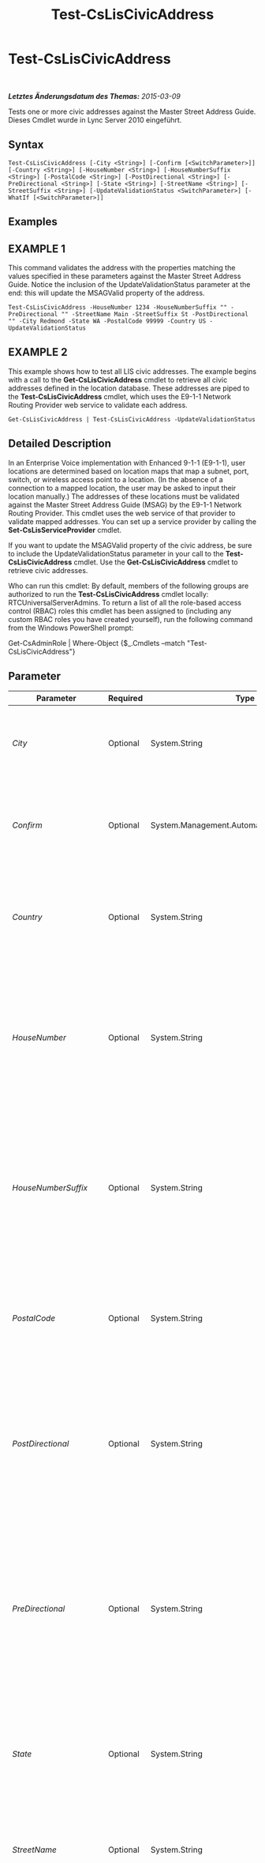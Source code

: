 ﻿---
title: Test-CsLisCivicAddress
TOCTitle: Test-CsLisCivicAddress
ms:assetid: 4079e767-3339-40c9-b7cd-08ec6c9d2c25
ms:mtpsurl: https://technet.microsoft.com/de-de/library/Gg425914(v=OCS.15)
ms:contentKeyID: 49293795
ms.date: 05/19/2016
mtps_version: v=OCS.15
ms.translationtype: HT
---

# Test-CsLisCivicAddress

 

_**Letztes Änderungsdatum des Themas:** 2015-03-09_

Tests one or more civic addresses against the Master Street Address Guide. Dieses Cmdlet wurde in Lync Server 2010 eingeführt.

## Syntax

    Test-CsLisCivicAddress [-City <String>] [-Confirm [<SwitchParameter>]] [-Country <String>] [-HouseNumber <String>] [-HouseNumberSuffix <String>] [-PostalCode <String>] [-PostDirectional <String>] [-PreDirectional <String>] [-State <String>] [-StreetName <String>] [-StreetSuffix <String>] [-UpdateValidationStatus <SwitchParameter>] [-WhatIf [<SwitchParameter>]]

## Examples

## EXAMPLE 1

This command validates the address with the properties matching the values specified in these parameters against the Master Street Address Guide. Notice the inclusion of the UpdateValidationStatus parameter at the end: this will update the MSAGValid property of the address.

    Test-CsLisCivicAddress -HouseNumber 1234 -HouseNumberSuffix "" -PreDirectional "" -StreetName Main -StreetSuffix St -PostDirectional "" -City Redmond -State WA -PostalCode 99999 -Country US -UpdateValidationStatus

## EXAMPLE 2

This example shows how to test all LIS civic addresses. The example begins with a call to the **Get-CsLisCivicAddress** cmdlet to retrieve all civic addresses defined in the location database. These addresses are piped to the **Test-CsLisCivicAddress** cmdlet, which uses the E9-1-1 Network Routing Provider web service to validate each address.

    Get-CsLisCivicAddress | Test-CsLisCivicAddress -UpdateValidationStatus

## Detailed Description

In an Enterprise Voice implementation with Enhanced 9-1-1 (E9-1-1), user locations are determined based on location maps that map a subnet, port, switch, or wireless access point to a location. (In the absence of a connection to a mapped location, the user may be asked to input their location manually.) The addresses of these locations must be validated against the Master Street Address Guide (MSAG) by the E9-1-1 Network Routing Provider. This cmdlet uses the web service of that provider to validate mapped addresses. You can set up a service provider by calling the **Set-CsLisServiceProvider** cmdlet.

If you want to update the MSAGValid property of the civic address, be sure to include the UpdateValidationStatus parameter in your call to the **Test-CsLisCivicAddress** cmdlet. Use the **Get-CsLisCivicAddress** cmdlet to retrieve civic addresses.

Who can run this cmdlet: By default, members of the following groups are authorized to run the **Test-CsLisCivicAddress** cmdlet locally: RTCUniversalServerAdmins. To return a list of all the role-based access control (RBAC) roles this cmdlet has been assigned to (including any custom RBAC roles you have created yourself), run the following command from the Windows PowerShell prompt:

Get-CsAdminRole | Where-Object {$\_.Cmdlets –match "Test-CsLisCivicAddress"}

## Parameter


<table>
<colgroup>
<col style="width: 25%" />
<col style="width: 25%" />
<col style="width: 25%" />
<col style="width: 25%" />
</colgroup>
<thead>
<tr class="header">
<th>Parameter</th>
<th>Required</th>
<th>Type</th>
<th>Description</th>
</tr>
</thead>
<tbody>
<tr class="odd">
<td><p><em>City</em></p></td>
<td><p>Optional</p></td>
<td><p>System.String</p></td>
<td><p>The location city.</p>
<p>Maximum length: 64 characters.</p></td>
</tr>
<tr class="even">
<td><p><em>Confirm</em></p></td>
<td><p>Optional</p></td>
<td><p>System.Management.Automation.SwitchParameter</p></td>
<td><p>Fordert Sie vor der Ausführung des Befehls zum Bestätigen auf.</p></td>
</tr>
<tr class="odd">
<td><p><em>Country</em></p></td>
<td><p>Optional</p></td>
<td><p>System.String</p></td>
<td><p>The country/region this location is in.</p>
<p>Maximum length: 2 characters</p></td>
</tr>
<tr class="even">
<td><p><em>HouseNumber</em></p></td>
<td><p>Optional</p></td>
<td><p>System.String</p></td>
<td><p>The house number of the location. For a company, this is the number on the street where the company is located.</p>
<p>Maximum length: 10 characters</p></td>
</tr>
<tr class="odd">
<td><p><em>HouseNumberSuffix</em></p></td>
<td><p>Optional</p></td>
<td><p>System.String</p></td>
<td><p>Additional information for the house number, such as 1/2 or A. For example, 1234 1/2 Oak Street or 1234 A Elm Street.</p>
<p>Maximum length: 5 characters</p></td>
</tr>
<tr class="even">
<td><p><em>PostalCode</em></p></td>
<td><p>Optional</p></td>
<td><p>System.String</p></td>
<td><p>The postal code associated with this location.</p>
<p>Maximum length: 10 characters</p></td>
</tr>
<tr class="odd">
<td><p><em>PostDirectional</em></p></td>
<td><p>Optional</p></td>
<td><p>System.String</p></td>
<td><p>The directional designation of a street name. For example, NE or NW for Main Street NE or 7th Avenue NW.</p>
<p>Maximum length: 2 characters</p></td>
</tr>
<tr class="even">
<td><p><em>PreDirectional</em></p></td>
<td><p>Optional</p></td>
<td><p>System.String</p></td>
<td><p>The directional designation for a street name that precedes the name of the street. For example, NE or NW for NE Main Street or NW 7th Avenue.</p>
<p>Maximum length: 2 characters</p></td>
</tr>
<tr class="odd">
<td><p><em>State</em></p></td>
<td><p>Optional</p></td>
<td><p>System.String</p></td>
<td><p>The state or province associated with this location.</p>
<p>Maximum length: 2 characters</p></td>
</tr>
<tr class="even">
<td><p><em>StreetName</em></p></td>
<td><p>Optional</p></td>
<td><p>System.String</p></td>
<td><p>The name of the street for this location.</p>
<p>Maximum length: 60 characters</p></td>
</tr>
<tr class="odd">
<td><p><em>StreetSuffix</em></p></td>
<td><p>Optional</p></td>
<td><p>System.String</p></td>
<td><p>The type of street designated in a street name, such as Street, Avenue, or Court.</p>
<p>Maximum length: 10 characters</p></td>
</tr>
<tr class="even">
<td><p><em>UpdateValidationStatus</em></p></td>
<td><p>Optional</p></td>
<td><p>System.Management.Automation.SwitchParameter</p></td>
<td><p>Including this parameter will change the MSAGValid property of the civic address depending on whether the address is validated through this cmdlet. If the address is valid, MSAGValid will be set to True. Omitting this parameter will leave the MSAGValid value unchanged.</p></td>
</tr>
<tr class="odd">
<td><p><em>WhatIf</em></p></td>
<td><p>Optional</p></td>
<td><p>System.Management.Automation.SwitchParameter</p></td>
<td><p>Beschreibt die Auswirkungen einer Ausführung des Befehls, ohne den Befehl tatsächlich auszuführen.</p></td>
</tr>
</tbody>
</table>


## Input Types

Accepts pipelined input containing a Location Information Server (LIS) civic address object.

## Return Types

This cmdlet does not return a value.

## Siehe auch

#### Weitere Ressourcen

[Get-CsLisCivicAddress](get-csliscivicaddress.md)

